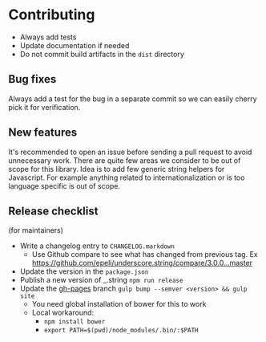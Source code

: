 
# Contributing

- Always add tests
- Update documentation if needed
- Do not commit build artifacts in the `dist` directory

## Bug fixes

Always add a test for the bug in a separate commit so we can easily cherry pick
it for verification.

## New features

It's recommended to open an issue before sending a pull request to avoid
unnecessary work. There are quite few areas we consider to be out of scope for
this library. Idea is to add few generic string helpers for Javascript. For
example anything related to internationalization or is too language specific
is out of scope.

## Release checklist

(for maintainers)

  - Write a changelog entry to `CHANGELOG.markdown`
    - Use Github compare to see what has changed from previous tag. Ex https://github.com/epeli/underscore.string/compare/3.0.0...master 
  - Update the version in the `package.json`
  - Publish a new version of _.string `npm run release`
  - Update the [gh-pages][ghp] branch `gulp bump --semver <version> && gulp site`
    - You need global installation of bower for this to work
    - Local workaround:
      - `npm install bower`
      - `export PATH=$(pwd)/node_modules/.bin/:$PATH`

[d]: https://github.com/epeli/underscore.string/releases
[ghp]: https://github.com/epeli/underscore.string/tree/gh-pages
